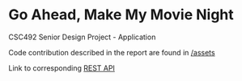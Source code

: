 # Go Ahead, Make My Movie Night 
CSC492 Senior Design Project - Application

Code contribution described in the report are found in [/assets](https://github.com/chizuo/senior-design-app/tree/main/asset)

Link to corresponding [REST API](https://github.com/chizuo/senior-design-api)

